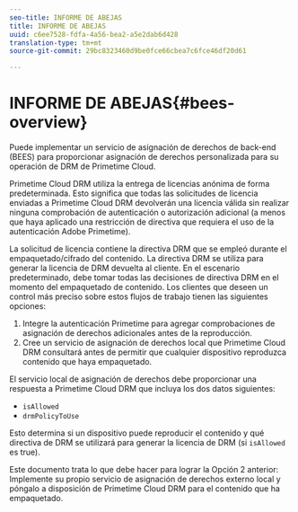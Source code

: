 ```yaml
---
seo-title: INFORME DE ABEJAS
title: INFORME DE ABEJAS
uuid: c6ee7528-fdfa-4a56-bea2-a5e2dab6d428
translation-type: tm+mt
source-git-commit: 29bc8323460d9be0fce66cbea7c6fce46df20d61

---
```



# INFORME DE ABEJAS{#bees-overview}

Puede implementar un servicio de asignación de derechos de back-end (BEES) para proporcionar asignación de derechos personalizada para su operación de DRM de Primetime Cloud.

Primetime Cloud DRM utiliza la entrega de licencias anónima de forma predeterminada. Esto significa que todas las solicitudes de licencia enviadas a Primetime Cloud DRM devolverán una licencia válida sin realizar ninguna comprobación de autenticación o autorización adicional (a menos que haya aplicado una restricción de directiva que requiera el uso de la autenticación Adobe Primetime).

La solicitud de licencia contiene la directiva DRM que se empleó durante el empaquetado/cifrado del contenido. La directiva DRM se utiliza para generar la licencia de DRM devuelta al cliente. En el escenario predeterminado, debe tomar todas las decisiones de directiva DRM en el momento del empaquetado de contenido. Los clientes que deseen un control más preciso sobre estos flujos de trabajo tienen las siguientes opciones:

1. Integre la autenticación Primetime para agregar comprobaciones de asignación de derechos adicionales antes de la reproducción.
1. Cree un servicio de asignación de derechos local que Primetime Cloud DRM consultará antes de permitir que cualquier dispositivo reproduzca contenido que haya empaquetado.

El servicio local de asignación de derechos debe proporcionar una respuesta a Primetime Cloud DRM que incluya los dos datos siguientes:

* `isAllowed`
* `drmPolicyToUse`

Esto determina si un dispositivo puede reproducir el contenido y qué directiva de DRM se utilizará para generar la licencia de DRM (si `isAllowed` es true).

Este documento trata lo que debe hacer para lograr la Opción 2 anterior: Implemente su propio servicio de asignación de derechos externo local y póngalo a disposición de Primetime Cloud DRM para el contenido que ha empaquetado.
